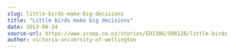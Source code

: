 ```yaml
---
slug: little-birds-make-big-decisions
title: "Little birds make big decisions"
date: 2013-06-24
source-url: https://www.scoop.co.nz/stories/ED1306/S00128/little-birds-make-big-decisions.htm
author: victoria-university-of-wellington
---
```

